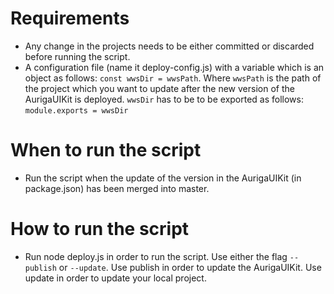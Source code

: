# Requirements

- Any change in the projects needs to be either committed or discarded before running the script.
- A configuration file (name it deploy-config.js) with a variable which is an object as follows: `const wwsDir = wwsPath`. Where `wwsPath` is the path of the project which you want to update after the new version of the AurigaUIKit is deployed. `wwsDir` has to be to be exported as follows: `module.exports = wwsDir`

# When to run the script

- Run the script when the update of the version in the AurigaUIKit (in package.json) has been merged into master.

# How to run the script

- Run node deploy.js in order to run the script. Use either the flag `--publish` or `--update`. Use publish in order to update the AurigaUIKit. Use update in order to update your local project.
